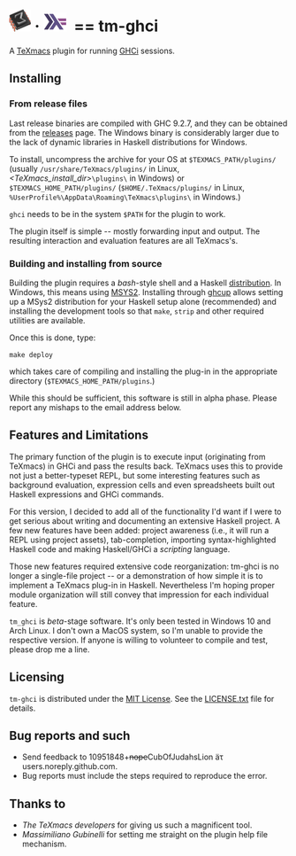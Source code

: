 # ![TeXmacs Logo](./texmacs.png)&nbsp;&#183;&nbsp;![Haskell logo](./haskell.png)&nbsp;&nbsp;\=\= tm-ghci

A [TeXmacs](https://texmacs.org/) plugin for running [GHCi](https://wiki.haskell.org/GHC/GHCi) sessions.


## Installing
### From release files

Last release binaries are compiled with GHC 9.2.7, and they can be
obtained from the [releases](https://github.com/CubOfJudahsLion/tm-ghci/releases)
page. The Windows binary is considerably larger due to the lack of dynamic
libraries in Haskell distributions for Windows.

To install, uncompress the archive for your OS at `$TEXMACS_PATH/plugins/`
(usually `/usr/share/TeXmacs/plugins/` in Linux,
_<TeXmacs_install_dir>_`\plugins\` in Windows) or
`$TEXMACS_HOME_PATH/plugins/` (`$HOME/.TeXmacs/plugins/` in
Linux, `%UserProfile%\AppData\Roaming\TeXmacs\plugins\` in Windows.)

`ghci` needs to be in the system `$PATH` for the plugin to work.

The plugin itself is simple -- mostly forwarding input and output. The
resulting interaction and evaluation features are all TeXmacs's.


### Building and installing from source

Building the plugin requires a _bash_-style shell and a Haskell
[distribution](https://www.haskell.org/downloads/). In Windows, this means
using [MSYS2](https://www.msys2.org/). Installing through
[ghcup](https://www.haskell.org/ghcup/install/) allows setting up a MSys2
distribution for your Haskell setup alone (recommended) and installing the
development tools so that `make`, `strip` and other required utilities are
available.

Once this is done, type:

    make deploy

which takes care of compiling and installing the plug-in in the appropriate
directory (`$TEXMACS_HOME_PATH/plugins`.)

While this should be sufficient, this software is still in alpha phase.
Please report any mishaps to the email address below.


## Features and Limitations

The primary function of the plugin is to execute input (originating from
TeXmacs) in GHCi and pass the results back. TeXmacs uses this to provide
not just a better-typeset REPL, but some interesting features such as
background evaluation, expression cells and even spreadsheets built out
Haskell expressions and GHCi commands.

For this version, I decided to add all of the functionality I'd want if I
were to get serious about writing and documenting an extensive Haskell
project. A few new features have been added: project awareness (i.e., it
will run a REPL using project assets), tab-completion, importing
syntax-highlighted Haskell code and making Haskell/GHCi a _scripting_
language.

Those new features required extensive code reorganization: tm-ghci is no
longer a single-file project -- or a demonstration of how simple it is to
implement a TeXmacs plug-in in Haskell. Nevertheless I'm hoping proper
module organization will still convey that impression for each individual
feature.

`tm_ghci` is _beta_-stage software. It's only been tested in Windows 10 and
Arch Linux. I don't own a MacOS system, so I'm unable to provide the
respective version. If anyone is willing to volunteer to compile and test,
please drop me a line.


## Licensing

`tm-ghci` is distributed under the [MIT License](https://mit-license.org/).
See the [LICENSE.txt](./LICENSE.txt) file for details.


## Bug reports and such

* Send feedback to 10951848+<s>nope</s>CubOfJudahsLion äτ users.noreply.github.com.
* Bug reports must include the steps required to reproduce the error.


## Thanks to

* _The TeXmacs developers_ for giving us such a magnificent tool.
* _Massimiliano Gubinelli_ for setting me straight on the plugin help file mechanism.
